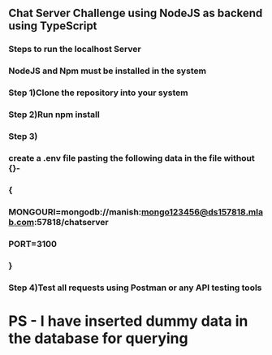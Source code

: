 ## Chat Server Challenge using NodeJS as backend using TypeScript

### Steps to run the localhost Server

### NodeJS and Npm must be installed in the system

### Step 1)Clone the repository into your system
### Step 2)Run npm install
### Step 3)
### create a .env file pasting the following data in the file without {}-
### {
### MONGOURI=mongodb://manish:mongo123456@ds157818.mlab.com:57818/chatserver
### PORT=3100
### }
### Step 4)Test all requests using Postman or any API testing tools

# PS - I have inserted dummy data in the database for querying
